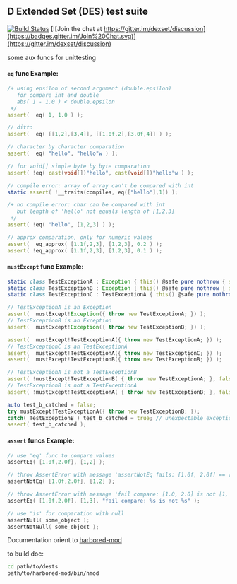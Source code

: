 ## D Extended Set (DES) test suite
[![Build Status](https://travis-ci.org/dexset/dests.svg?branch=master)](https://travis-ci.org/dexset/dests)
[![Join the chat at https://gitter.im/dexset/discussion](https://badges.gitter.im/Join%20Chat.svg)](https://gitter.im/dexset/discussion)

some aux funcs for unittesting

#### `eq` func Example:

```d
/+ using epsilon of second argument (double.epsilon)
   for compare int and double
   abs( 1 - 1.0 ) < double.epsilon
 +/
assert(  eq( 1, 1.0 ) );

// ditto
assert(  eq( [[1,2],[3,4]], [[1.0f,2],[3.0f,4]] ) );

// character by character comparation
assert(  eq( "hello", "hello"w ) );

// for void[] simple byte by byte comparation
assert( !eq( cast(void[])"hello", cast(void[])"hello"w ) );

// compile error: array of array can't be compared with int
static assert( !__traits(compiles, eq(["hello"],1)) );

/+ no compile error: char can be compared with int
   but length of 'hello' not equals length of [1,2,3]
 +/
assert( !eq( "hello", [1,2,3] ) );

// approx comparation, only for numeric values
assert(  eq_approx( [1.1f,2,3], [1,2,3], 0.2 ) );
assert( !eq_approx( [1.1f,2,3], [1,2,3], 0.1 ) );
```

#### `mustExcept` func Example:

```d
static class TestExceptionA : Exception { this() @safe pure nothrow { super( "" ); } }
static class TestExceptionB : Exception { this() @safe pure nothrow { super( "" ); } }
static class TestExceptionC : TestExceptionA { this() @safe pure nothrow { super(); } }

// TestExceptionA is an Exception
assert(  mustExcept!Exception({ throw new TestExceptionA; }) );
// TestExceptionB is an Exception
assert(  mustExcept!Exception({ throw new TestExceptionB; }) );

assert(  mustExcept!TestExceptionA({ throw new TestExceptionA; }) );
// TestExceptionC is an TestExceptionA
assert(  mustExcept!TestExceptionA({ throw new TestExceptionC; }) );
assert(  mustExcept!TestExceptionB({ throw new TestExceptionB; }) );

// TestExceptionA is not a TestExceptionB
assert( !mustExcept!TestExceptionB( { throw new TestExceptionA; }, false ) );
// TestExceptionB is not a TestExceptionA
assert( !mustExcept!TestExceptionA( { throw new TestExceptionB; }, false ) );

auto test_b_catched = false;
try mustExcept!TestExceptionA({ throw new TestExceptionB; });
catch( TestExceptionB ) test_b_catched = true; // unexpectable exception in delegate
assert( test_b_catched );
```

#### `assert` funcs Example:
```d
// use 'eq' func to compare values
assertEq( [1.0f,2.0f], [1,2] );

// throw AssertError with message 'assertNotEq fails: [1.0f, 2.0f] == [1, 2]'
assertNotEq( [1.0f,2.0f], [1,2] );

// throw AssertError with message 'fail compare: [1.0, 2.0] is not [1, 3]'
assertEq( [1.0f,2.0f], [1,3], "fail compare: %s is not %s" );

// use 'is' for comparation with null
assertNull( some_object );
assertNotNull( some_object );
```

Documentation orient to [harbored-mod](https://github.com/kiith-sa/harbored-mod)

to build doc:
```sh
cd path/to/dests
path/to/harbored-mod/bin/hmod
```
